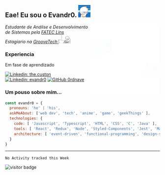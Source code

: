 <h2> Eae! Eu sou o Evandr0. <img src="https://raw.githubusercontent.com/0rdnave/0rdnave/main/mr_onion.webp" width="40"></h2>
<img align='right' src="https://raw.githubusercontent.com/0rdnave/0rdnave/main/Code%20typing.gif" width="230">

<!--<a href="https://storyset.com/work">Work illustrations by Storyset</a>-->
<p><em>Estudante de Análise e Desenvolvimento de Sistemas pela <a href="http://www.fateclins.edu.br">FATEC Lins</a>
</br>Estagiario na  <a href="https://www.groovetech.com.br/">GrooveTech </a><img src="https://raw.githubusercontent.com/0rdnave/0rdnave/main/programming-crazy.gif" width="40"> 
</em></p>

### Experiencia 
<p>Em fase de aprendizado</p>

[![Linkedin: the.custon](https://img.shields.io/badge/-the.custon-ae4ee6?style=flat-square&logo=Instagram&logoColor=white&link=https://www.instagram.com/the.custon/)](https://www.linkedin.com/in/evandr0/)
[![Linkedin: evandr0](https://img.shields.io/badge/-evandr0-blue?style=flat-square&logo=Linkedin&logoColor=white&link=https://www.linkedin.com/in/evandr0/)](https://www.linkedin.com/in/evandr0/)
[![GitHub 0rdnave](https://img.shields.io/github/followers/0rdnave?label=follow&style=social)](https://github.com/0rdnave)


### Um pouso sobre mim...  

```javascript
const evandr0 = {
  pronouns: 'he' | 'his',
  askMeAbout: ['web dev', 'tech', 'anime', 'game', 'geekThings' ], 
  technologies: {
    code: [ 'Javascript', 'Typescript', 'HTML', 'CSS', 'C', 'Java' ],
    tools: [ 'React', 'Redux', 'Node', 'Styled-Components', 'Jest', 'Material-UI' ],
    architecture: [ 'event-driven', 'functional-programming', 'design-systemPattern' ]
  }  
}
```

---

<!--START_SECTION:waka-->
```text
No Activity tracked this Week
```
<!--END_SECTION:waka-->


![visitor badge](https://visitor-badge.glitch.me/badge?page_id=0rdnave.visitor-badge)
